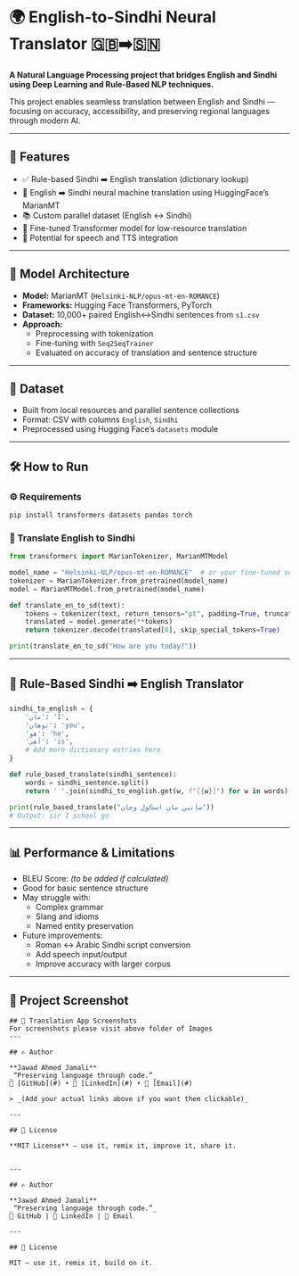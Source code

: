 # 🌍 English-to-Sindhi Neural Translator 🇬🇧➡️🇸🇳

**A Natural Language Processing project that bridges English and Sindhi using Deep Learning and Rule-Based NLP techniques.**

This project enables seamless translation between English and Sindhi — focusing on accuracy, accessibility, and preserving regional languages through modern AI.

---

## 📌 Features

- ✅ Rule-based Sindhi ➡️ English translation (dictionary lookup)
- 🤖 English ➡️ Sindhi neural machine translation using HuggingFace’s MarianMT
- 📚 Custom parallel dataset (English ↔️ Sindhi)
- 🧠 Fine-tuned Transformer model for low-resource translation
- 💬 Potential for speech and TTS integration

---

## 🧠 Model Architecture

- **Model:** MarianMT (`Helsinki-NLP/opus-mt-en-ROMANCE`)
- **Frameworks:** Hugging Face Transformers, PyTorch
- **Dataset:** 10,000+ paired English↔Sindhi sentences from `s1.csv`
- **Approach:**
  - Preprocessing with tokenization
  - Fine-tuning with `Seq2SeqTrainer`
  - Evaluated on accuracy of translation and sentence structure

---

## 📁 Dataset

- Built from local resources and parallel sentence collections
- Format: CSV with columns `English`, `Sindhi`
- Preprocessed using Hugging Face’s `datasets` module

---

## 🛠️ How to Run

### ⚙️ Requirements

```bash
pip install transformers datasets pandas torch
```

### 🚀 Translate English to Sindhi

```python
from transformers import MarianTokenizer, MarianMTModel

model_name = "Helsinki-NLP/opus-mt-en-ROMANCE"  # or your fine-tuned version
tokenizer = MarianTokenizer.from_pretrained(model_name)
model = MarianMTModel.from_pretrained(model_name)

def translate_en_to_sd(text):
    tokens = tokenizer(text, return_tensors="pt", padding=True, truncation=True)
    translated = model.generate(**tokens)
    return tokenizer.decode(translated[0], skip_special_tokens=True)

print(translate_en_to_sd("How are you today?"))
```

---

## 🧪 Rule-Based Sindhi ➡️ English Translator

```python
sindhi_to_english = {
    'مان': 'I',
    'توھان': 'you',
    'هو': 'he',
    'آهي': 'is',
    # Add more dictionary entries here
}

def rule_based_translate(sindhi_sentence):
    words = sindhi_sentence.split()
    return ' '.join(sindhi_to_english.get(w, f"[{w}]") for w in words)

print(rule_based_translate("سائين مان اسڪول وڃان"))
# Output: sir I school go
```

---

## 📊 Performance & Limitations

- BLEU Score: _(to be added if calculated)_
- Good for basic sentence structure
- May struggle with:
  - Complex grammar
  - Slang and idioms
  - Named entity preservation
- Future improvements:
  - Roman ↔ Arabic Sindhi script conversion
  - Add speech input/output
  - Improve accuracy with larger corpus

---

## 📸 Project Screenshot
```
## 📸 Translation App Screenshots
For screenshots please visit above folder of Images 
---

## ✍️ Author

**Jawad Ahmed Jamali**  
_“Preserving language through code.”_  
🔗 [GitHub](#) • 💬 [LinkedIn](#) • 📧 [Email](#)

> _(Add your actual links above if you want them clickable)_

---

## 🏁 License

**MIT License** — use it, remix it, improve it, share it.


---

## ✍️ Author

**Jawad Ahmed Jamali**  
_“Preserving language through code.”_  
🔗 GitHub | 💬 LinkedIn | 📧 Email

---

## 🏁 License

MIT — use it, remix it, build on it.
